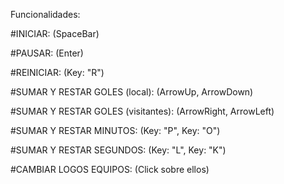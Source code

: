 Funcionalidades:

#INICIAR: (SpaceBar)

#PAUSAR: (Enter)

#REINICIAR: (Key: "R")

#SUMAR Y RESTAR GOLES (local): (ArrowUp, ArrowDown)

#SUMAR Y RESTAR GOLES (visitantes): (ArrowRight, ArrowLeft)

#SUMAR Y RESTAR MINUTOS: (Key: "P", Key: "O")

#SUMAR Y RESTAR SEGUNDOS: (Key: "L", Key: "K")

#CAMBIAR LOGOS EQUIPOS: (Click sobre ellos)

